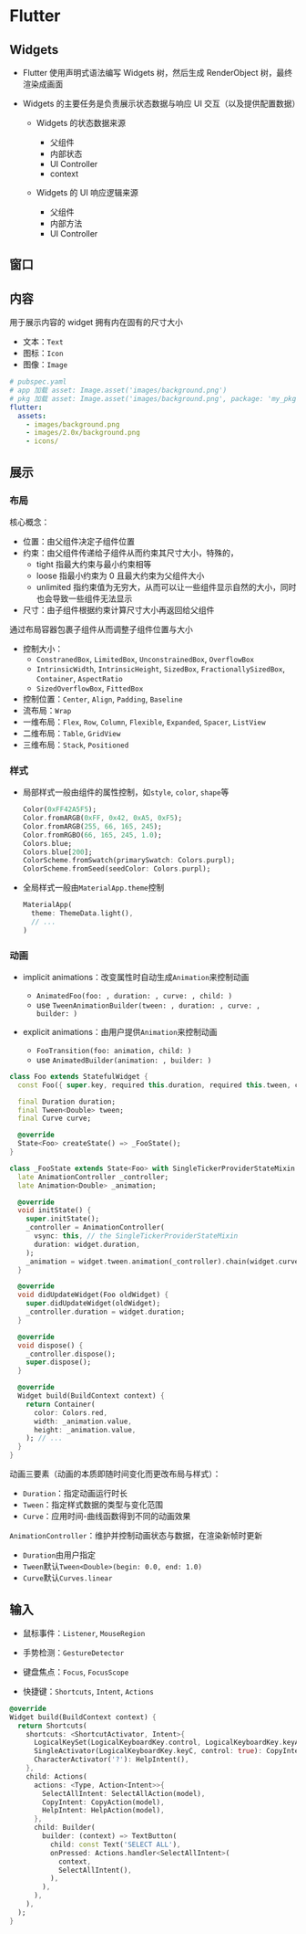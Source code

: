# Flutter

## Widgets

- Flutter 使用声明式语法编写 Widgets 树，然后生成 RenderObject 树，最终渲染成画面

- Widgets 的主要任务是负责展示状态数据与响应 UI 交互（以及提供配置数据）

  - Widgets 的状态数据来源

    - 父组件
    - 内部状态
    - UI Controller
    - context

  - Widgets 的 UI 响应逻辑来源

    - 父组件
    - 内部方法
    - UI Controller

## 窗口

## 内容

用于展示内容的 widget 拥有内在固有的尺寸大小

- 文本：`Text`
- 图标：`Icon`
- 图像：`Image`

```yaml
# pubspec.yaml
# app 加载 asset: Image.asset('images/background.png')
# pkg 加载 asset: Image.asset('images/background.png', package: 'my_pkg')
flutter:
  assets:
    - images/background.png
    - images/2.0x/background.png
    - icons/
```

## 展示

### 布局

核心概念：

- 位置：由父组件决定子组件位置
- 约束：由父组件传递给子组件从而约束其尺寸大小，特殊的，
  - tight 指最大约束与最小约束相等
  - loose 指最小约束为 0 且最大约束为父组件大小
  - unlimited 指约束值为无穷大，从而可以让一些组件显示自然的大小，同时也会导致一些组件无法显示
- 尺寸：由子组件根据约束计算尺寸大小再返回给父组件

通过布局容器包裹子组件从而调整子组件位置与大小

- 控制大小：
  - `ConstranedBox`, `LimitedBox`, `UnconstrainedBox`, `OverflowBox`
  - `IntrinsicWidth`, `IntrinsicHeight`, `SizedBox`, `FractionallySizedBox`, `Container`, `AspectRatio`
  - `SizedOverflowBox`, `FittedBox`
- 控制位置：`Center`, `Align`, `Padding`, `Baseline`
- 流布局：`Wrap`
- 一维布局：`Flex`, `Row`, `Column`, `Flexible`, `Expanded`, `Spacer`, `ListView`
- 二维布局：`Table`, `GridView`
- 三维布局：`Stack`, `Positioned`

### 样式

- 局部样式一般由组件的属性控制，如`style`, `color`, `shape`等

  ```dart
  Color(0xFF42A5F5);
  Color.fromARGB(0xFF, 0x42, 0xA5, 0xF5);
  Color.fromARGB(255, 66, 165, 245);
  Color.fromRGBO(66, 165, 245, 1.0);
  Colors.blue;
  Colors.blue[200];
  ColorScheme.fromSwatch(primarySwatch: Colors.purpl);
  ColorScheme.fromSeed(seedColor: Colors.purpl);
  ```

- 全局样式一般由`MaterialApp.theme`控制

  ```dart
  MaterialApp(
    theme: ThemeData.light(),
    // ...
  )
  ```

### 动画

- implicit animations：改变属性时自动生成`Animation`来控制动画

  - `AnimatedFoo(foo: , duration: , curve: , child: )`
  - use `TweenAnimationBuilder(tween: , duration: , curve: , builder: )`

- explicit animations：由用户提供`Animation`来控制动画

  - `FooTransition(foo: animation, child: )`
  - use `AnimatedBuilder(animation: , builder: )`

```dart
class Foo extends StatefulWidget {
  const Foo({ super.key, required this.duration, required this.tween, curve = Curves.linear });

  final Duration duration;
  final Tween<Double> tween;
  final Curve curve;

  @override
  State<Foo> createState() => _FooState();
}

class _FooState extends State<Foo> with SingleTickerProviderStateMixin {
  late AnimationController _controller;
  late Animation<Double> _animation;

  @override
  void initState() {
    super.initState();
    _controller = AnimationController(
      vsync: this, // the SingleTickerProviderStateMixin
      duration: widget.duration,
    );
    _animation = widget.tween.animation(_controller).chain(widget.curve);
  }

  @override
  void didUpdateWidget(Foo oldWidget) {
    super.didUpdateWidget(oldWidget);
    _controller.duration = widget.duration;
  }

  @override
  void dispose() {
    _controller.dispose();
    super.dispose();
  }

  @override
  Widget build(BuildContext context) {
    return Container(
      color: Colors.red,
      width: _animation.value,
      height: _animation.value,
    ); // ...
  }
}
```

动画三要素（动画的本质即随时间变化而更改布局与样式）：

- `Duration`：指定动画运行时长
- `Tween`：指定样式数据的类型与变化范围
- `Curve`：应用时间-曲线函数得到不同的动画效果

`AnimationController`：维护并控制动画状态与数据，在渲染新帧时更新

- `Duration`由用户指定
- `Tween`默认`Tween<Double>(begin: 0.0, end: 1.0)`
- `Curve`默认`Curves.linear`

## 输入

- 鼠标事件：`Listener`, `MouseRegion`

- 手势检测：`GestureDetector`

- 键盘焦点：`Focus`, `FocusScope`

- 快捷键：`Shortcuts`, `Intent`, `Actions`

```dart
@override
Widget build(BuildContext context) {
  return Shortcuts(
    shortcuts: <ShortcutActivator, Intent>{
      LogicalKeySet(LogicalKeyboardKey.control, LogicalKeyboardKey.keyA): SelectAllIntent(),
      SingleActivator(LogicalKeyboardKey.keyC, control: true): CopyIntent(),
      CharacterActivator('?'): HelpIntent(),
    },
    child: Actions(
      actions: <Type, Action<Intent>>{
        SelectAllIntent: SelectAllAction(model),
        CopyIntent: CopyAction(model),
        HelpIntent: HelpAction(model),
      },
      child: Builder(
        builder: (context) => TextButton(
          child: const Text('SELECT ALL'),
          onPressed: Actions.handler<SelectAllIntent>(
            context,
            SelectAllIntent(),
          ),
        ),
      ),
    ),
  );
}
```
